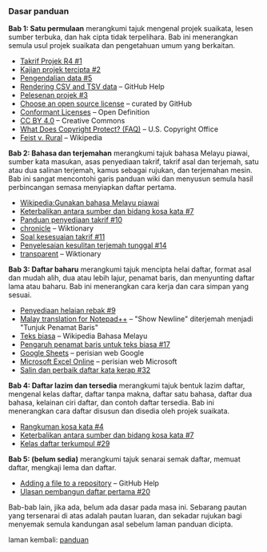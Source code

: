 ---
---

### Dasar panduan

**Bab 1: Satu permulaan** merangkumi tajuk mengenal projek
suaikata, lesen sumber terbuka, dan hak cipta tidak
terpelihara. Bab ini menerangkan semula usul projek suaikata
dan pengetahuan umum yang berkaitan.

- [Takrif Projek R4 #1][#1]
- [Kajian projek tercipta #2][#2]
- [Pengendalian data #5][#5]
- [Rendering CSV and TSV data][1a] &ndash; GitHub Help
- [Pelesenan projek #3][#3]
- [Choose an open source license][1b] &ndash; curated by GitHub
- [Conformant Licenses][1c] &ndash; Open Definition
- [CC BY 4.0][1d] &ndash; Creative Commons
- [What Does Copyright Protect? (FAQ)][1e] &ndash; U.S. Copyright
Office
- [Feist v. Rural][1f] &ndash; Wikipedia

**Bab 2: Bahasa dan terjemahan** merangkumi tajuk bahasa
Melayu piawai, sumber kata masukan, asas penyediaan takrif,
takrif asal dan terjemah, satu atau dua salinan terjemah,
kamus sebagai rujukan, dan terjemahan mesin. Bab ini sangat
mencontohi garis panduan wiki dan menyusun semula hasil
perbincangan semasa menyiapkan daftar pertama.

- [Wikipedia:Gunakan bahasa Melayu piawai][2a]
- [Keterbalikan antara sumber dan bidang kosa kata #7][#7]
- [Panduan penyediaan takrif #10][#10]
- [chronicle][2b] &ndash; Wiktionary
- [Soal kesesuaian takrif #11][#11]
- [Penyelesaian kesulitan terjemah tunggal #14][#14]
- [transparent][2c] &ndash; Wiktionary

**Bab 3: Daftar baharu** merangkumi tajuk mencipta helai
daftar, format asal dan mudah alih, dua atau lebih lajur,
penamat baris, dan menyunting daftar lama atau baharu. Bab
ini menerangkan cara kerja dan cara simpan yang sesuai.

- [Penyediaan helaian rebak #9][#9]
- [Malay translation for Notepad++][3a] &ndash; "Show Newline" diterjemah menjadi "Tunjuk Penamat Baris"
- [Teks biasa][3b] &ndash; Wikipedia Bahasa Melayu
- [Pengaruh penamat baris untuk teks biasa #17][#17]
- [Google Sheets][3c] &ndash; perisian web Google
- [Microsoft Excel Online][3d] &ndash; perisian web Microsoft
- [Salin dan perbaik daftar kata kerap #32][#32]

**Bab 4: Daftar lazim dan tersedia** merangkumi tajuk bentuk
lazim daftar, mengenal kelas daftar, daftar tanpa makna,
daftar satu bahasa, daftar dua bahasa, kelainan ciri daftar,
dan contoh daftar tersedia. Bab ini menerangkan cara daftar
disusun dan disedia oleh projek suaikata.

- [Rangkuman kosa kata #4][#4]
- [Keterbalikan antara sumber dan bidang kosa kata #7][#7]
- [Kelas daftar terkumpul #29][#29]

**Bab 5: (belum sedia)** merangkumi tajuk senarai semak
daftar, memuat daftar, mengkaji lema dan daftar.

- [Adding a file to a repository][5a] &ndash; GitHub Help
- [Ulasan pembangun daftar pertama #20][#20]

Bab-bab lain, jika ada, belum ada dasar pada masa ini.
Sebarang pautan yang tersenarai di atas adalah pautan
luaran, dan sekadar rujukan bagi menyemak semula kandungan
asal sebelum laman panduan dicipta.

laman kembali: [panduan][0]

  [0]: ../index.md
  [1a]: https://help.github.com/articles/rendering-csv-and-tsv-data/
  [1b]: https://choosealicense.com/
  [1c]: https://opendefinition.org/licenses/
  [1d]: https://creativecommons.org/licenses/by/4.0/
  [1e]: https://www.copyright.gov/help/faq/faq-protect.html
  [1f]: https://en.wikipedia.org/wiki/Feist_v._Rural
  [2a]: https://ms.wikipedia.org/wiki/Wikipedia:Gunakan_bahasa_Melayu_piawai
  [2b]: https://en.wiktionary.org/wiki/chronicle
  [2c]: https://en.wiktionary.org/wiki/transparent
  [3a]: https://github.com/notepad-plus-plus/notepad-plus-plus/blob/master/PowerEditor/installer/nativeLang/malay.xml
  [3b]: https://ms.wikipedia.org/wiki/Teks_biasa
  [3c]: https://docs.google.com/spreadsheets/
  [3d]: https://office.live.com/start/Excel.aspx
  [5a]: https://help.github.com/en/github/managing-files-in-a-repository/adding-a-file-to-a-repository
  [#1]: https://github.com/kmubiin/suaikata/issues/1
  [#2]: https://github.com/kmubiin/suaikata/issues/2
  [#3]: https://github.com/kmubiin/suaikata/issues/3
  [#4]: https://github.com/kmubiin/suaikata/issues/4
  [#5]: https://github.com/kmubiin/suaikata/issues/5
  [#7]: https://github.com/kmubiin/suaikata/issues/7
  [#9]: https://github.com/kmubiin/suaikata/issues/9
  [#10]: https://github.com/kmubiin/suaikata/issues/10
  [#11]: https://github.com/kmubiin/suaikata/issues/11
  [#14]: https://github.com/kmubiin/suaikata/issues/14
  [#17]: https://github.com/kmubiin/suaikata/issues/17
  [#20]: https://github.com/kmubiin/suaikata/issues/20
  [#29]: https://github.com/kmubiin/suaikata/issues/29
  [#32]: https://github.com/kmubiin/suaikata/issues/32
